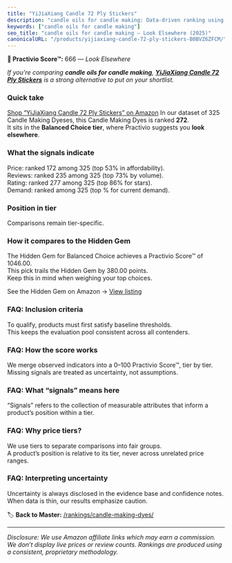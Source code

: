 ```yaml
---
title: "YiJiaXiang Candle 72 Ply Stickers"
description: "candle oils for candle making: Data-driven ranking using the Practivio Score™. Positioned by quality, value, demand, findability, momentum."
keywords: ["candle oils for candle making"]
seo_title: "candle oils for candle making — Look Elsewhere (2025)"
canonicalURL: "/products/yijiaxiang-candle-72-ply-stickers-B0BVZ6ZFCM/"
---
```


**🚫 Practivio Score™:** 666 — _Look Elsewhere_


*If you're comparing **candle oils for candle making**, **[YiJiaXiang Candle 72 Ply Stickers](https://www.amazon.com/dp/B0BVZ6ZFCM?tag=practivio-20)** is a strong alternative to put on your shortlist.*
### Quick take
[Shop “YiJiaXiang Candle 72 Ply Stickers” on Amazon](https://www.amazon.com/dp/B0BVZ6ZFCM?tag=practivio-20)
In our dataset of 325 Candle Making Dyeses, this Candle Making Dyes is ranked **272**.  
It sits in the **Balanced Choice tier**, where Practivio suggests you **look elsewhere**.

### What the signals indicate
Price: ranked 172 among 325 (top 53% in affordability).  
Reviews: ranked 235 among 325 (top 73% by volume).  
Rating: ranked 277 among 325 (top 86% for stars).  
Demand: ranked  among 325 (top % for current demand).

### Position in tier
Comparisons remain tier-specific.

### How it compares to the Hidden Gem
The Hidden Gem for Balanced Choice achieves a Practivio Score™ of 1046.00.  
This pick trails the Hidden Gem by 380.00 points.  
Keep this in mind when weighing your top choices.  

See the Hidden Gem on Amazon → [View listing](https://www.amazon.com/dp/B06Y3T5RV4?tag=practivio-20)

### FAQ: Inclusion criteria
To qualify, products must first satisfy baseline thresholds.  
This keeps the evaluation pool consistent across all contenders.

### FAQ: How the score works
We merge observed indicators into a 0–100 Practivio Score™, tier by tier.  
Missing signals are treated as uncertainty, not assumptions.

### FAQ: What “signals” means here
“Signals” refers to the collection of measurable attributes that inform a product’s position within a tier.

### FAQ: Why price tiers?
We use tiers to separate comparisons into fair groups.  
A product’s position is relative to its tier, never across unrelated price ranges.

### FAQ: Interpreting uncertainty
Uncertainty is always disclosed in the evidence base and confidence notes.  
When data is thin, our results emphasize caution.


🏷️ **Back to Master:** [/rankings/candle-making-dyes/](/rankings/candle-making-dyes/)

---
_Disclosure: We use Amazon affiliate links which may earn a commission. We don’t display live prices or review counts. Rankings are produced using a consistent, proprietary methodology._
